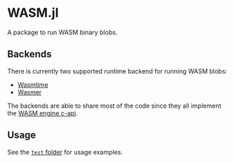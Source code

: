 # WASM.jl

A package to run WASM binary blobs.

## Backends

There is currently two supported runtime backend for running WASM blobs:
  * [Wasmtime](https://github.com/bytecodealliance/wasmtime)
  * [Wasmer](https://github.com/wasmerio/wasmer)

The backends are able to share most of the code since they all implement the [WASM engine c-api](https://github.com/WebAssembly/wasm-c-api).

## Usage

See the [`test` folder](https://github.com/Pangoraw/WASM.jl/tree/main/test) for usage examples.
